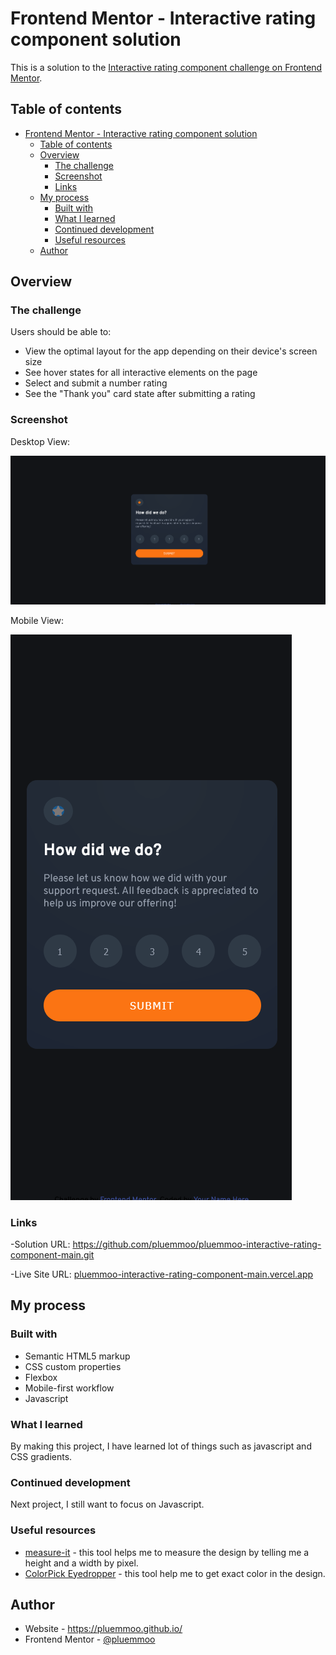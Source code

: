 # Frontend Mentor - Interactive rating component solution

This is a solution to the [Interactive rating component challenge on Frontend Mentor](https://www.frontendmentor.io/challenges/interactive-rating-component-koxpeBUmI). 

## Table of contents

- [Frontend Mentor - Interactive rating component solution](#frontend-mentor---interactive-rating-component-solution)
  - [Table of contents](#table-of-contents)
  - [Overview](#overview)
    - [The challenge](#the-challenge)
    - [Screenshot](#screenshot)
    - [Links](#links)
  - [My process](#my-process)
    - [Built with](#built-with)
    - [What I learned](#what-i-learned)
    - [Continued development](#continued-development)
    - [Useful resources](#useful-resources)
  - [Author](#author)

## Overview

### The challenge

Users should be able to:

- View the optimal layout for the app depending on their device's screen size
- See hover states for all interactive elements on the page
- Select and submit a number rating
- See the "Thank you" card state after submitting a rating

### Screenshot

Desktop View:

![](/images/Desktop-View.png)

Mobile View:

![](/images/Mobile-View.png)

### Links

-Solution URL: https://github.com/pluemmoo/pluemmoo-interactive-rating-component-main.git

-Live Site URL: [pluemmoo-interactive-rating-component-main.vercel.app](https://pluemmoo-interactive-rating-component-main.vercel.app/)

## My process

### Built with

- Semantic HTML5 markup
- CSS custom properties
- Flexbox
- Mobile-first workflow
- Javascript

### What I learned

By making this project, I have learned lot of things such as javascript and CSS gradients.

### Continued development

Next project, I still want to focus on Javascript.

### Useful resources

- [measure-it](https://github.com/tsl143/measure-it) - this tool helps me to measure the design by telling me a height and a width by pixel.
- [ColorPick Eyedropper](http://vidsbee.com/ColorPick/) - this tool help me to get exact color in the design.

## Author

- Website - https://pluemmoo.github.io/
- Frontend Mentor - [@pluemmoo](https://www.frontendmentor.io/profile/pluemmoo)
